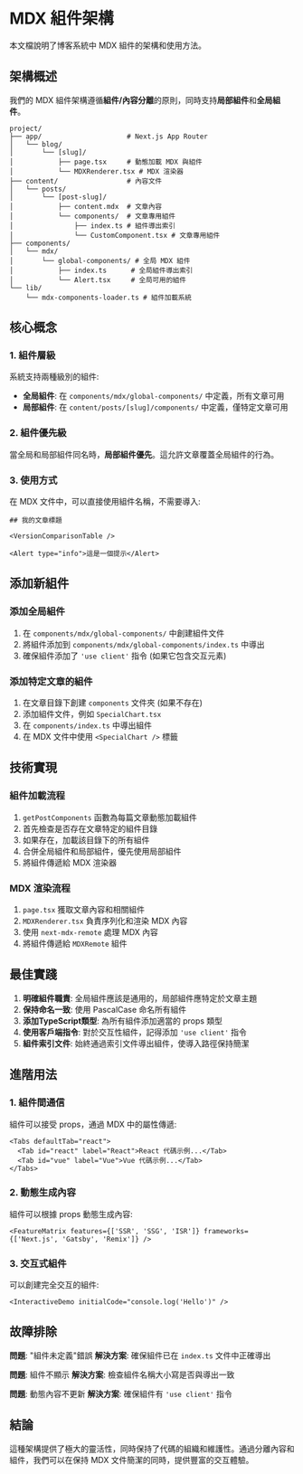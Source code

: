 # MDX 組件架構

本文檔說明了博客系統中 MDX 組件的架構和使用方法。

## 架構概述

我們的 MDX 組件架構遵循**組件/內容分離**的原則，同時支持**局部組件**和**全局組件**。

```
project/
├── app/                     # Next.js App Router
│   └── blog/
│       └── [slug]/
│           ├── page.tsx     # 動態加載 MDX 與組件
│           └── MDXRenderer.tsx # MDX 渲染器
├── content/                 # 內容文件
│   └── posts/
│       └── [post-slug]/
│           ├── content.mdx  # 文章內容
│           └── components/  # 文章專用組件
│               ├── index.ts # 組件導出索引
│               └── CustomComponent.tsx # 文章專用組件
├── components/
│   └── mdx/
│       └── global-components/ # 全局 MDX 組件
│           ├── index.ts      # 全局組件導出索引
│           └── Alert.tsx     # 全局可用的組件
└── lib/
    └── mdx-components-loader.ts # 組件加載系統
```

## 核心概念

### 1. 組件層級

系統支持兩種級別的組件:

- **全局組件**: 在 `components/mdx/global-components/` 中定義，所有文章可用
- **局部組件**: 在 `content/posts/[slug]/components/` 中定義，僅特定文章可用

### 2. 組件優先級

當全局和局部組件同名時，**局部組件優先**。這允許文章覆蓋全局組件的行為。

### 3. 使用方式

在 MDX 文件中，可以直接使用組件名稱，不需要導入:

```mdx
## 我的文章標題

<VersionComparisonTable />

<Alert type="info">這是一個提示</Alert>
```

## 添加新組件

### 添加全局組件

1. 在 `components/mdx/global-components/` 中創建組件文件
2. 將組件添加到 `components/mdx/global-components/index.ts` 中導出
3. 確保組件添加了 `'use client'` 指令 (如果它包含交互元素)

### 添加特定文章的組件

1. 在文章目錄下創建 `components` 文件夾 (如果不存在)
2. 添加組件文件，例如 `SpecialChart.tsx`
3. 在 `components/index.ts` 中導出組件
4. 在 MDX 文件中使用 `<SpecialChart />` 標籤

## 技術實現

### 組件加載流程

1. `getPostComponents` 函數為每篇文章動態加載組件
2. 首先檢查是否存在文章特定的組件目錄
3. 如果存在，加載該目錄下的所有組件
4. 合併全局組件和局部組件，優先使用局部組件
5. 將組件傳遞給 MDX 渲染器

### MDX 渲染流程

1. `page.tsx` 獲取文章內容和相關組件
2. `MDXRenderer.tsx` 負責序列化和渲染 MDX 內容
3. 使用 `next-mdx-remote` 處理 MDX 內容
4. 將組件傳遞給 `MDXRemote` 組件

## 最佳實踐

1. **明確組件職責**: 全局組件應該是通用的，局部組件應特定於文章主題
2. **保持命名一致**: 使用 PascalCase 命名所有組件
3. **添加TypeScript類型**: 為所有組件添加適當的 props 類型
4. **使用客戶端指令**: 對於交互性組件，記得添加 `'use client'` 指令
5. **組件索引文件**: 始終通過索引文件導出組件，使導入路徑保持簡潔

## 進階用法

### 1. 組件間通信

組件可以接受 props，通過 MDX 中的屬性傳遞:

```mdx
<Tabs defaultTab="react">
  <Tab id="react" label="React">React 代碼示例...</Tab>
  <Tab id="vue" label="Vue">Vue 代碼示例...</Tab>
</Tabs>
```

### 2. 動態生成內容

組件可以根據 props 動態生成內容:

```mdx
<FeatureMatrix features={['SSR', 'SSG', 'ISR']} frameworks={['Next.js', 'Gatsby', 'Remix']} />
```

### 3. 交互式組件

可以創建完全交互的組件:

```mdx
<InteractiveDemo initialCode="console.log('Hello')" />
```

## 故障排除

**問題**: "組件未定義"錯誤
**解決方案**: 確保組件已在 `index.ts` 文件中正確導出

**問題**: 組件不顯示
**解決方案**: 檢查組件名稱大小寫是否與導出一致

**問題**: 動態內容不更新
**解決方案**: 確保組件有 `'use client'` 指令

## 結論

這種架構提供了極大的靈活性，同時保持了代碼的組織和維護性。通過分離內容和組件，我們可以在保持 MDX 文件簡潔的同時，提供豐富的交互體驗。
